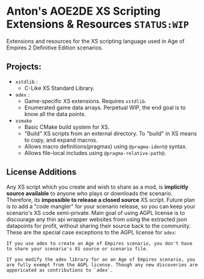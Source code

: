 # Anton's AOE2DE XS Scripting Extensions & Resources **`STATUS:WIP`**
Extensions and resources for the XS scripting language used in Age of Empires 2 Definitive Edition scenarios.

## Projects:
- `xstdlib` :
	- C-Like XS Standard Library.
- `adex` :
	- Game-specific XS extensions. Requires `xstdlib`.
	- Enumerated game data arrays. Perpetual WIP, the end goal is to know all the data points.
- `xsmake`
	- Basic CMake build system for XS.
	- "Build" XS scripts from an external directory. To "build" in XS means to copy, and expand macros.
	- Allows macro definitions(pragmas) using `@pragma-ident@` syntax.
	- Allows file-local includes using `@pragma-relative-path@`.

## License Additions
Any XS script which you create and wish to share as a mod, is **implicitly source available** to anyone who plays or downloads the scenario. Therefore, its **impossible to release a closed source** XS script. Future plan is to add a "code mangler" for your scenario release, so you can keep your scenario's XS code semi-private. Main goal of using AGPL license is to discourage any thin api wrapper websites from using the extracted json datapoints for profit, without sharing their source back to the community. These are the special case exceptions to the AGPL license for `adex`:
```
If you use adex to create an Age of Empires scenario, you don't have 
to share your scenario's XS source or scenario file.

If you modify the adex library for an an Age of Empires scenario, you 
are fully exempt from the AGPL license. Though any new discoveries are
appericated as contributions to `adex`.
```
